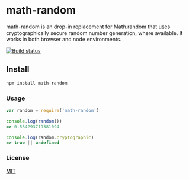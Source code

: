 # math-random

math-random is an drop-in replacement for Math.random that uses cryptographically secure random number generation, where available. It works in both browser and node environments.

[![Build status](https://travis-ci.org/michaelrhodes/math-random.svg?branch=master)](https://travis-ci.org/michaelrhodes/math-random)


















































<extoc></extoc>

## Install

```sh
npm install math-random
```

### Usage

```js
var random = require('math-random')

console.log(random())
=> 0.584293719381094

console.log(random.cryptographic)
=> true || undefined
```

### License
[MIT](http://opensource.org/licenses/MIT)
